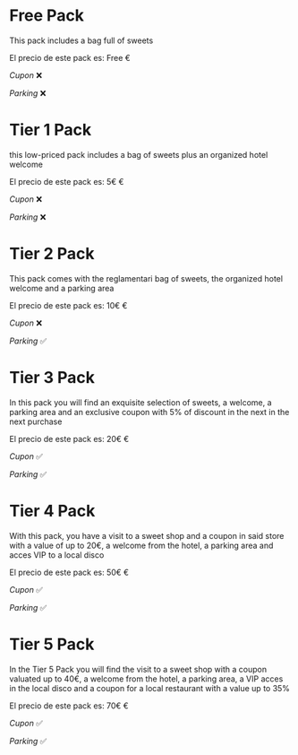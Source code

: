 # Free Pack

This pack includes a bag full of sweets

El precio de este pack es: Free €

_Cupon_ ❌

_Parking_ ❌

# Tier 1 Pack

this low-priced pack includes a bag of sweets plus an organized hotel welcome 

El precio de este pack es: 5€ €

_Cupon_ ❌

_Parking_ ❌

# Tier 2 Pack

This pack comes with the reglamentari bag of sweets, the organized hotel welcome and a parking area

El precio de este pack es: 10€ €

_Cupon_ ❌

_Parking_ ✅

# Tier 3 Pack

In this pack you will find an exquisite selection of sweets, a welcome, a parking area and an exclusive coupon with 5% of discount in the next in the next purchase

El precio de este pack es: 20€ €

_Cupon_ ✅

_Parking_ ✅

# Tier 4 Pack

With this pack, you have a visit to a sweet shop and a coupon in said store with a value of up to 20€, a welcome from the hotel, a parking area and acces VIP to a local disco

El precio de este pack es: 50€ €

_Cupon_ ✅

_Parking_ ✅

# Tier 5 Pack

In the Tier 5 Pack you will find the visit to a sweet shop with a coupon valuated up to 40€, a welcome from the hotel, a parking area, a VIP acces in the local disco and a coupon for a local restaurant with a value up to 35% 

El precio de este pack es: 70€ €

_Cupon_ ✅

_Parking_ ✅

